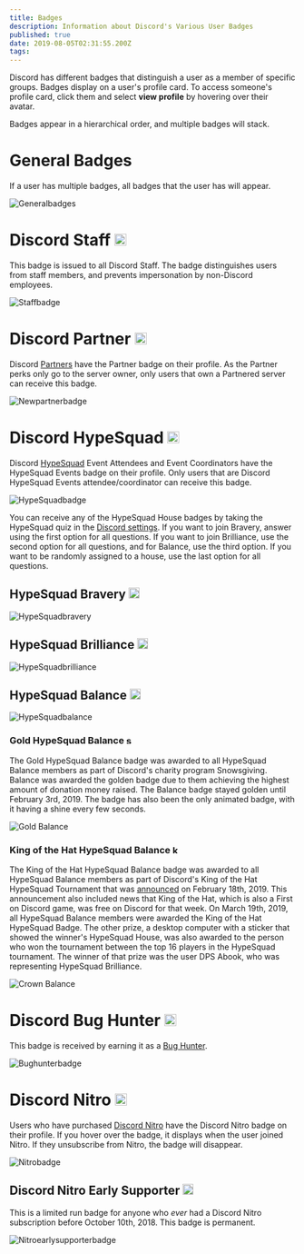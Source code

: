 ```yaml
---
title: Badges
description: Information about Discord's Various User Badges
published: true
date: 2019-08-05T02:31:55.200Z
tags: 
---
```


Discord has different badges that distinguish a user as a member of specific groups. Badges display on a user's profile card. To access someone's profile card, click them and select **view profile** by hovering over their avatar. 

Badges appear in a hierarchical order, and multiple badges will stack.

# General Badges
If a user has multiple badges, all badges that the user has will appear.

![Generalbadges](/badges/generalbadges.png "A General Overview of Badges")

# Discord Staff <img src="/icons/discord-staff.png" alt="discord-staff" width="21" height="21"/>
This badge is issued to all Discord Staff. The badge distinguishes users from staff members, and prevents impersonation by non-Discord employees.

![Staffbadge](/badges/newstaffbadge.png "A Staff Member's Badge")

# Discord Partner <img src="/icons/partner.png" alt="partner" width="21" height="21"/>
Discord [Partners](/partner) have the Partner badge on their profile. As the Partner perks only go to the server owner, only users that own a Partnered server can receive this badge.

![Newpartnerbadge](/badges/newpartnerbadge.png "A Discord Partner Badge")

# Discord HypeSquad <img src="/icons/hypesquad.png" alt="hypesquad" width="21" height="21"/>
Discord [HypeSquad](/hypesquad) Event Attendees and Event Coordinators have the HypeSquad Events badge on their profile. Only users that are Discord HypeSquad Events attendee/coordinator can receive this badge. 

![HypeSquadbadge](/badges/newhypesquadbadge.png "A HypeSquad Event Member's Badge")

You can receive any of the HypeSquad House badges by taking the HypeSquad quiz in the [Discord settings](https://discordapp.com/settings/hypesquad-online). If you want to join Bravery, answer using the first option for all questions. If you want to join Brilliance, use the second option for all questions, and for Balance, use the third option. If you want to be randomly assigned to a house, use the last option for all questions.

## HypeSquad Bravery <img src="/icons/hs-bravery.png" alt="hs-bravery" width="19" height="19"/>

![HypeSquadbravery](/badges/hypesquadbravery.png "HypeSquad Bravery Badge")

## HypeSquad Brilliance <img src="/icons/hs-brilliance.png" alt="hs-brilliance" width="19" height="19"/>

![HypeSquadbrilliance](/badges/hypesquadbrilliance.png "HypeSquad Brilliance Badge")

## HypeSquad Balance <img src="/icons/hs-balance.png" alt="hs-balance" width="19" height="19"/>

![HypeSquadbalance](/badges/hypesquadbalance.png "HypeSquad Balance Badge")

### Gold HypeSquad Balance <img src="/icons/snowsgiving-balance.png" alt="snowsgiving-balance" width="15" height="15"/>

The Gold HypeSquad Balance badge was awarded to all HypeSquad Balance members as part of Discord's charity program Snowsgiving. Balance was awarded the golden badge due to them achieving the highest amount of donation money raised. The Balance badge stayed golden until February 3rd, 2019. The badge has also been the only animated badge, with it having a shine every few seconds.

![Gold Balance](/badges/gold-balance.png "Gold Balance")

### King of the Hat HypeSquad Balance <img src="/icons/koth-balance.png" alt="koth-balance" width="15" height="15"/>

The King of the Hat HypeSquad Balance badge was awarded to all HypeSquad Balance members as part of Discord's King of the Hat HypeSquad Tournament that was [announced](https://medium.com/king-of-the-hat/hat-is-free-this-week-and-this-week-only-v-f9fa0987688b) on February 18th, 2019. This announcement also included news that King of the Hat, which is also a First on Discord game, was free on Discord for that week. On March 19th, 2019, all HypeSquad Balance members were awarded the King of the Hat HypeSquad Badge. The other prize, a desktop computer with a sticker that showed the winner's HypeSquad House, was also awarded to the person who won the tournament between the top 16 players in the HypeSquad tournament. The winner of that prize was the user DPS Abook, who was representing HypeSquad Brilliance.

![Crown Balance](/badges/crown-balance.png "Crown Balance")
# Discord Bug Hunter <img src="/icons/bug-hunter.png" alt="bug-hunter" width="21" height="21"/>
This badge is received by earning it as a [Bug Hunter](/bug-hunters).

![Bughunterbadge](/badges/bughunterbadge.png "A Discord Bug Hunter Badge")
# Discord Nitro <img src="/icons/nitro.png" alt="nitro" width="21" height="21"/>
Users who have purchased [Discord Nitro](/nitro) have the Discord Nitro badge on their profile. If you hover over the badge, it displays when the user joined Nitro. If they unsubscribe from Nitro, the badge will disappear. 

![Nitrobadge](/badges/newnitrobadge.png "A Nitro Discord User's Badge")

## Discord Nitro Early Supporter <img src="/icons/early-supporter.png" alt="early-supporter" width="19" height="19"/>
This is a limited run badge for anyone who *ever* had a Discord Nitro subscription before October 10th, 2018. This badge is permanent.

![Nitroearlysupporterbadge](/badges/nitroearlysupporterbadge.png "Nitro Early Supporter Badge")